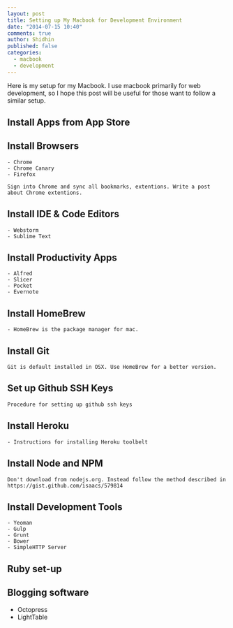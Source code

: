 ```yaml
---
layout: post
title: Setting up My Macbook for Development Environment
date: "2014-07-15 10:40"
comments: true
author: Shidhin
published: false
categories: 
  - macbook
  - development
---
```


Here is my setup for my Macbook. I use macbook primarily for web development, so I hope this post will be useful for those want to follow a similar setup.

## Install Apps from App Store

## Install Browsers
	- Chrome 
    - Chrome Canary
    - Firefox
    
    Sign into Chrome and sync all bookmarks, extentions. Write a post about Chrome extentions.
    
## Install IDE & Code Editors
	
    - Webstorm
    - Sublime Text
    
## Install Productivity Apps
	
    - Alfred
    - Slicer
    - Pocket
    - Evernote

## Install HomeBrew    

	- HomeBrew is the package manager for mac.

## Install Git

    Git is default installed in OSX. Use HomeBrew for a better version.

## Set up Github SSH Keys
	Procedure for setting up github ssh keys

## Install Heroku
	- Instructions for installing Heroku toolbelt
## Install Node and NPM
	
    Don't download from nodejs.org. Instead follow the method described in https://gist.github.com/isaacs/579814
    
## Install Development Tools
	- Yeoman
    - Gulp
    - Grunt
    - Bower
    - SimpleHTTP Server
    
## Ruby set-up

## Blogging software

- Octopress
- LightTable



